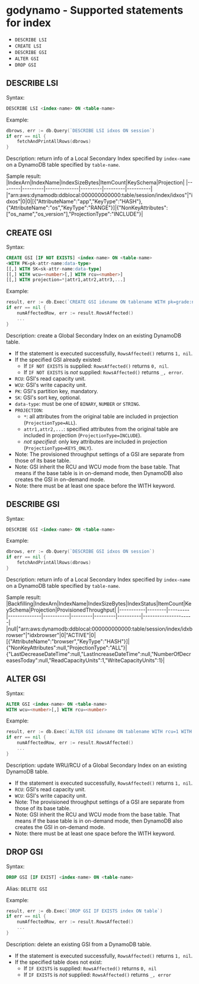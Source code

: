 # godynamo - Supported statements for index

- `DESCRIBE LSI`
- `CREATE LSI`
- `DESCRIBE GSI`
- `ALTER GSI`
- `DROP GSI`

## DESCRIBE LSI

Syntax:
```sql
DESCRIBE LSI <index-name> ON <table-name>
```

Example:
```go
dbrows, err := db.Query(`DESCRIBE LSI idxos ON session`)
if err == nil {
	fetchAndPrintAllRows(dbrows)
}
```

Description: return info of a Local Secondary Index specified by `index-name` on a DynamoDB table specified by `table-name`.

Sample result:
|IndexArn|IndexName|IndexSizeBytes|ItemCount|KeySchema|Projection|
|--------|---------|--------------|---------|---------|----------|
|"arn:aws:dynamodb:ddblocal:000000000000:table/session/index/idxos"|"idxos"|0|0|[{"AttributeName":"app","KeyType":"HASH"},{"AttributeName":"os","KeyType":"RANGE"}]|{"NonKeyAttributes":["os_name","os_version"],"ProjectionType":"INCLUDE"}|

## CREATE GSI

Syntax:
```sql
CREATE GSI [IF NOT EXISTS] <index-name> ON <table-name>
<WITH PK=pk-attr-name:data-type>
[[,] WITH SK=sk-attr-name:data-type]
[[,] WITH wcu=<number>[,] WITH rcu=<number>]
[[,] WITH projection=*|attr1,attr2,attr3,...]
```

Example:
```go
result, err := db.Exec(`CREATE GSI idxname ON tablename WITH pk=grade:number, WITH rcu=1 WITH wru=2`)
if err == nil {
	numAffectedRow, err := result.RowsAffected()
	...
}
```

Description: create a Global Secondary Index on an existing DynamoDB table.

- If the statement is executed successfully, `RowsAffected()` returns `1, nil`.
- If the specified GSI already existed:
  - If `IF NOT EXISTS` is supplied: `RowsAffected()` returns `0, nil`.
  - If `IF NOT EXISTS` is _not_ supplied: `RowsAffected()` returns `_, error`.
- `RCU`: GSI's read capacity unit.
- `WCU`: GSI's write capacity unit.
- `PK`: GSI's partition key, mandatory.
- `SK`: GSI's sort key, optional.
- `data-type`: must be one of `BINARY`, `NUMBER` or `STRING`.
- `PROJECTION`:
  - `*`: all attributes from the original table are included in projection (`ProjectionType=ALL`).
  - `attr1,attr2,...`: specified attributes from the original table are included in projection (`ProjectionType=INCLUDE`).
  - _not specified_: only key attributes are included in projection (`ProjectionType=KEYS_ONLY`).
- Note: The provisioned throughput settings of a GSI are separate from those of its base table.
- Note: GSI inherit the RCU and WCU mode from the base table. That means if the base table is in on-demand mode, then DynamoDB also creates the GSI in on-demand mode. 
- Note: there must be at least one space before the WITH keyword.

## DESCRIBE GSI

Syntax:
```sql
DESCRIBE GSI <index-name> ON <table-name>
```

Example:
```go
dbrows, err := db.Query(`DESCRIBE GSI idxos ON session`)
if err == nil {
	fetchAndPrintAllRows(dbrows)
}
```

Description: return info of a Local Secondary Index specified by `index-name` on a DynamoDB table specified by `table-name`.

Sample result:
|Backfilling|IndexArn|IndexName|IndexSizeBytes|IndexStatus|ItemCount|KeySchema|Projection|ProvisionedThroughput|
|-----------|--------|---------|--------------|-----------|---------|---------|----------|---------------------|
|null|"arn:aws:dynamodb:ddblocal:000000000000:table/session/index/idxbrowser"|"idxbrowser"|0|"ACTIVE"|0|[{"AttributeName":"browser","KeyType":"HASH"}]|{"NonKeyAttributes":null,"ProjectionType":"ALL"}|{"LastDecreaseDateTime":null,"LastIncreaseDateTime":null,"NumberOfDecreasesToday":null,"ReadCapacityUnits":1,"WriteCapacityUnits":1}|

## ALTER GSI

Syntax:
```sql
ALTER GSI <index-name> ON <table-name>
WITH wcu=<number>[,] WITH rcu=<number>
```

Example:
```go
result, err := db.Exec(`ALTER GSI idxname ON tablename WITH rcu=1 WITH wru=2`)
if err == nil {
	numAffectedRow, err := result.RowsAffected()
	...
}
```

Description: update WRU/RCU of a Global Secondary Index on an existing DynamoDB table.

- If the statement is executed successfully, `RowsAffected()` returns `1, nil`.
- `RCU`: GSI's read capacity unit.
- `WCU`: GSI's write capacity unit.
- Note: The provisioned throughput settings of a GSI are separate from those of its base table.
- Note: GSI inherit the RCU and WCU mode from the base table. That means if the base table is in on-demand mode, then DynamoDB also creates the GSI in on-demand mode. 
- Note: there must be at least one space before the WITH keyword.

## DROP GSI

Syntax:
```sql
DROP GSI [IF EXIST] <index-name> ON <table-name>
```

Alias: `DELETE GSI`

Example:
```go
result, err := db.Exec(`DROP GSI IF EXISTS index ON table`)
if err == nil {
	numAffectedRow, err := result.RowsAffected()
	...
}
```

Description: delete an existing GSI from a DynamoDB table.

- If the statement is executed successfully, `RowsAffected()` returns `1, nil`.
- If the specified table does not exist:
  - If `IF EXISTS` is supplied: `RowsAffected()` returns `0, nil`
  - If `IF EXISTS` is _not_ supplied: `RowsAffected()` returns `_, error`
